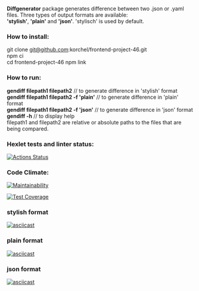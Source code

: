 **Diffgenerator** package generates difference between two .json or .yaml files. Three types of output formats are available:  
**'stylish'**, **'plain'** and **'json'**. 'stylisch' is used by default. 

### How to install:  
git clone git@github.com:korchel/frontend-project-46.git  
npm ci  
cd frontend-project-46
npm link

### How to run:  
**gendiff filepath1 filepath2** // to generate difference in 'stylish' format  
**gendiff filepath1 filepath2 -f 'plain'** // to generate difference in 'plain' format  
**gendiff filepath1 filepath2 -f 'json'** // to generate difference in 'json' format  
**gendiff -h** // to display help  
filepath1 and filepath2 are relative or absolute paths to the files that are being compared. 

### Hexlet tests and linter status:
[![Actions Status](https://github.com/korchel/frontend-project-46/workflows/hexlet-check/badge.svg)](https://github.com/korchel/frontend-project-46/actions)

### Code Climate:
[![Maintainability](https://api.codeclimate.com/v1/badges/ce03d657c154cbe146a7/maintainability)](https://codeclimate.com/github/korchel/frontend-project-46/maintainability)

[![Test Coverage](https://api.codeclimate.com/v1/badges/ce03d657c154cbe146a7/test_coverage)](https://codeclimate.com/github/korchel/frontend-project-46/test_coverage)


### stylish format
[![asciicast](https://asciinema.org/a/F6tmqKx0w1oNPXR36wpdkZmZb.svg)](https://asciinema.org/a/F6tmqKx0w1oNPXR36wpdkZmZb)

### plain format
[![asciicast](https://asciinema.org/a/KgtpRnlNYnwFhklZkv3srLWqA.svg)](https://asciinema.org/a/KgtpRnlNYnwFhklZkv3srLWqA)

### json format
[![asciicast](https://asciinema.org/a/ElLS4YamWglkHseYDiY6g3q5g.svg)](https://asciinema.org/a/ElLS4YamWglkHseYDiY6g3q5g)